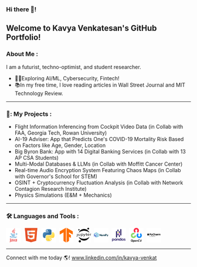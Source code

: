 ### Hi there 👋! 
Welcome to Kavya Venkatesan's GitHub Portfolio!
---
### About Me :
I am a futurist, techno-optimist, and student researcher.
- 👩‍💻Exploring AI/ML, Cybersecurity, Fintech!
- 📚In my free time, I love reading articles in Wall Street Journal and MIT Technology Review. 

---
### 📝: My Projects :


- Flight Information Inferencing from Cockpit Video Data (in Collab with FAA, Georgia Tech, Rowan University) 
- AI-19 Adviser: App that Predicts One's COVID-19 Mortality Risk Based on Factors like Age, Gender, Location
- Big Byron Bank: App with 14 Digital Banking Services (in Collab with 13 AP CSA Students)
- Multi-Modal Databases & LLMs (in Collab with Moffitt Cancer Center)
- Real-time Audio Encryption System Featuring Chaos Maps (in Collab with Governor's School for STEM)
- OSINT + Cryptocurrency Fluctuation Analysis (in Collab with Network Contagion Research Institute)
- Physics Simulations (E&M + Mechanics)


---
### :hammer_and_wrench: Languages and Tools :
<div>
  <img src="https://github.com/devicons/devicon/blob/master/icons/java/java-original-wordmark.svg" title="Java" alt="Java" width="40" height="40"/>&nbsp;
  <img src="https://github.com/devicons/devicon/blob/master/icons/html5/html5-original.svg" title="HTML5" alt="HTML" width="40" height="40"/>&nbsp;
  <img src = "https://github.com/devicons/devicon/blob/master/icons/python/python-original.svg" title = "Python" alt = "Python" width = "40" height = "40"/>&nbsp;
  <img src = "https://github.com/devicons/devicon/blob/master/icons/tensorflow/tensorflow-original.svg" title = "TensorFlow" alt = "TensorFlow" width = "40" height = "40"/>&nbsp;
  <img src = "https://github.com/devicons/devicon/blob/master/icons/jupyter/jupyter-plain-wordmark.svg" title = "JupyterFNotebook" alt = "JupyterNotebook" width = "40" height = "40"/>&nbsp;
  <img src = "https://github.com/devicons/devicon/blob/master/icons/numpy/numpy-original-wordmark.svg" title = "Numpy" alt = "Numpy" width = "40" height = "40"/>&nbsp;
    <img src = "https://github.com/devicons/devicon/blob/master/icons/pandas/pandas-original-wordmark.svg" title = "Pandas" alt = "Pandas" width = "40" height = "40"/>&nbsp;
    <img src = "https://github.com/devicons/devicon/blob/master/icons/opencv/opencv-original-wordmark.svg" title = "OpenCV" alt = "OpenCV" width = "40" height = "40"/>&nbsp;
    <img src = "https://github.com/devicons/devicon/blob/master/icons/pycharm/pycharm-original-wordmark.svg" title = "Pycharm" alt = "Pycharm" width = "40" height = "40"/>&nbsp;


</div>





</div>


---
Connect with me today 🌎!
www.linkedin.com/in/kavya-venkat



<!--
**kavyav5/kavyav5** is a ✨ _special_ ✨ repository because its `README.md` (this file) appears on your GitHub profile.

Here are some ideas to get you started:

- 🔭 I’m currently working on ...
- 🌱 I’m currently learning ...
- 👯 I’m looking to collaborate on ...
- 🤔 I’m looking for help with ...
- 💬 Ask me about ...
- 📫 How to reach me: ...
- 😄 Pronouns: ...
- ⚡ Fun fact: ...
-->
